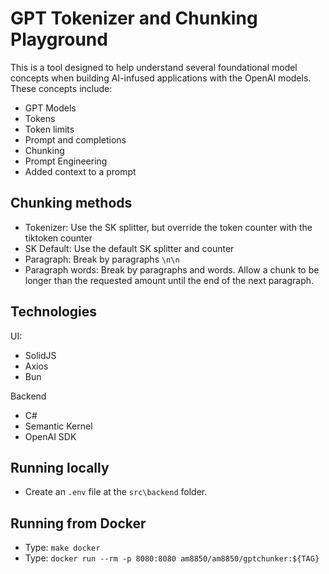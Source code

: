 # GPT Tokenizer and Chunking Playground

This is a tool designed to help understand several foundational model concepts when building AI-infused applications with the OpenAI models. These concepts include:

- GPT Models
- Tokens
- Token limits
- Prompt and completions
- Chunking
- Prompt Engineering
- Added context to a prompt

## Chunking methods

- Tokenizer: Use the SK splitter, but override the token counter with the tiktoken counter
- SK Default: Use the default SK splitter and counter
- Paragraph: Break by paragraphs `\n\n`
- Paragraph words: Break by paragraphs and words. Allow a chunk to be longer than the requested amount until the end of the next paragraph.

## Technologies

UI:

- SolidJS
- Axios
- Bun

Backend

- C#
- Semantic Kernel
- OpenAI SDK

## Running locally

- Create an `.env` file at the `src\backend` folder.

## Running from Docker

- Type: `make docker`
- Type: `docker run --rm -p 8080:8080 am8850/am8850/gptchunker:${TAG}`
